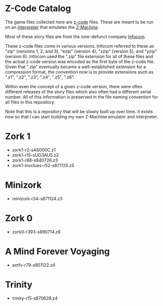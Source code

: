 # Z-Code Catalog

The game files collected here are [z-code](http://inform-fiction.org/zmachine/standards/) files. These are meant to be run on an [interpreter](http://ifwiki.org/index.php/List_of_Z-machine_interpreters) that emulates the [Z-Machine](http://www.ifwiki.org/index.php/Z-machine).

Most of these story files are from the now-defunct company [Infocom](https://en.wikipedia.org/wiki/Infocom).

These z-code files come in various versions. Infocom referred to these as "zip" (versions 1, 2, and 3), "ezip" (version 4), "xzip" (version 5), and "yzip" (version 6). Infocom used the ".zip" file extension for all of these files and the actual z-code version was encoded as the first byte of the z-code file. Given that ".zip" eventually became a well-established extension for a compression format, the convention now is to provide extensions such as ".z1", ".z2", ".z3", ".z4", ".z5", ".z6".

Within even the concept of a given z-code version, there were often different releases of the story files which also often had a different serial number. All of this information is preserved in the file naming convention for all files in this repository.

Note that this is a repository that will be slowly built up over time. It exists now so that I can start building my own Z-Machine emulator and interpreter.

# Zork 1

<ul>
<li>zork1-r2-sAS000C.z1</li>
<li>zork1-r15-sUG3AU5.z2</li>
<li>zork1-r88-s840726.z3</li>
<li>zork1-invclues-r52-s871125.z5</li>
</ul>

# Minizork

<ul>
<li>minizork-r34-s871124.z3</li>
</ul>

# Zork 0

<ul>
<li>zork0-r393-s890714.z6</li>
</ul>

# A Mind Forever Voyaging

<ul>
<li>amfv-r79-s851122.z4</li>
</ul>

# Trinity

<ul>
<li>trinity-r15-s870628.z4</li>
</ul>
